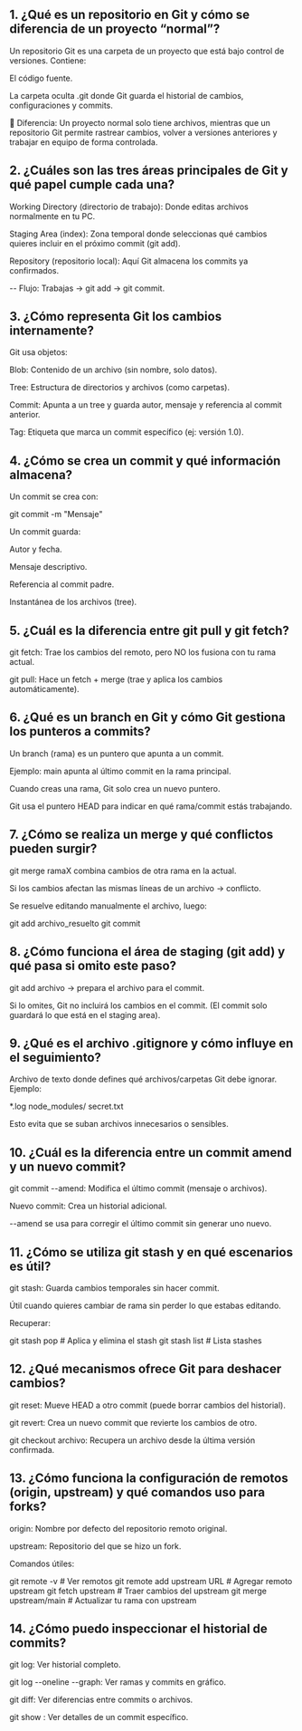 ## 1. ¿Qué es un repositorio en Git y cómo se diferencia de un proyecto “normal”?

Un repositorio Git es una carpeta de un proyecto que está bajo control de versiones. 
Contiene:

El código fuente.

La carpeta oculta .git donde Git guarda el historial de cambios, configuraciones y commits.

🔹 Diferencia:
Un proyecto normal solo tiene archivos, mientras que un repositorio Git permite rastrear cambios, volver a versiones anteriores y trabajar en equipo de forma controlada.

## 2. ¿Cuáles son las tres áreas principales de Git y qué papel cumple cada una?

Working Directory (directorio de trabajo):
Donde editas archivos normalmente en tu PC.

Staging Area (index):
Zona temporal donde seleccionas qué cambios quieres incluir en el próximo commit (git add).

Repository (repositorio local):
Aquí Git almacena los commits ya confirmados.

-- Flujo:
Trabajas → git add → git commit.

## 3. ¿Cómo representa Git los cambios internamente?

Git usa objetos:

Blob: Contenido de un archivo (sin nombre, solo datos).

Tree: Estructura de directorios y archivos (como carpetas).

Commit: Apunta a un tree y guarda autor, mensaje y referencia al commit anterior.

Tag: Etiqueta que marca un commit específico (ej: versión 1.0).

## 4. ¿Cómo se crea un commit y qué información almacena?

Un commit se crea con:

git commit -m "Mensaje"


Un commit guarda:

Autor y fecha.

Mensaje descriptivo.

Referencia al commit padre.

Instantánea de los archivos (tree).

## 5. ¿Cuál es la diferencia entre git pull y git fetch?

git fetch: Trae los cambios del remoto, pero NO los fusiona con tu rama actual.

git pull: Hace un fetch + merge (trae y aplica los cambios automáticamente).

## 6. ¿Qué es un branch en Git y cómo Git gestiona los punteros a commits?

Un branch (rama) es un puntero que apunta a un commit.

Ejemplo: main apunta al último commit en la rama principal.

Cuando creas una rama, Git solo crea un nuevo puntero.

Git usa el puntero HEAD para indicar en qué rama/commit estás trabajando.

## 7. ¿Cómo se realiza un merge y qué conflictos pueden surgir?

git merge ramaX combina cambios de otra rama en la actual.

Si los cambios afectan las mismas líneas de un archivo → conflicto.

Se resuelve editando manualmente el archivo, luego:

git add archivo_resuelto
git commit

## 8. ¿Cómo funciona el área de staging (git add) y qué pasa si omito este paso?

git add archivo → prepara el archivo para el commit.

Si lo omites, Git no incluirá los cambios en el commit.
(El commit solo guardará lo que está en el staging area).

## 9. ¿Qué es el archivo .gitignore y cómo influye en el seguimiento?

Archivo de texto donde defines qué archivos/carpetas Git debe ignorar.
Ejemplo:

*.log
node_modules/
secret.txt


Esto evita que se suban archivos innecesarios o sensibles.

## 10. ¿Cuál es la diferencia entre un commit amend y un nuevo commit?

git commit --amend: Modifica el último commit (mensaje o archivos).

Nuevo commit: Crea un historial adicional.

 --amend se usa para corregir el último commit sin generar uno nuevo.

## 11. ¿Cómo se utiliza git stash y en qué escenarios es útil?

git stash: Guarda cambios temporales sin hacer commit.

Útil cuando quieres cambiar de rama sin perder lo que estabas editando.

Recuperar:

git stash pop   # Aplica y elimina el stash
git stash list  # Lista stashes

## 12. ¿Qué mecanismos ofrece Git para deshacer cambios?

git reset: Mueve HEAD a otro commit (puede borrar cambios del historial).

git revert: Crea un nuevo commit que revierte los cambios de otro.

git checkout archivo: Recupera un archivo desde la última versión confirmada.

## 13. ¿Cómo funciona la configuración de remotos (origin, upstream) y qué comandos uso para forks?

origin: Nombre por defecto del repositorio remoto original.

upstream: Repositorio del que se hizo un fork.

Comandos útiles:

git remote -v               # Ver remotos
git remote add upstream URL # Agregar remoto upstream
git fetch upstream          # Traer cambios del upstream
git merge upstream/main     # Actualizar tu rama con upstream

## 14. ¿Cómo puedo inspeccionar el historial de commits?

git log: Ver historial completo.

git log --oneline --graph: Ver ramas y commits en gráfico.

git diff: Ver diferencias entre commits o archivos.

git show <commit>: Ver detalles de un commit específico.

